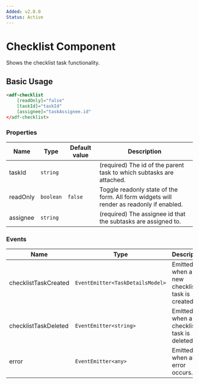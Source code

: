 ```yaml
---
Added: v2.0.0
Status: Active
---
```

# Checklist Component

Shows the checklist task functionality.

## Basic Usage

```html
<adf-checklist 
    [readOnly]="false" 
    [taskId]="taskId" 
    [assignee]="taskAssignee.id" 
</adf-checklist>
```

### Properties

| Name | Type | Default value | Description |
| ---- | ---- | ------------- | ----------- |
| taskId | `string` |  | (required) The id of the parent task to which subtasks are attached. |
| readOnly | `boolean` | `false` | Toggle readonly state of the form. All form widgets will render as readonly if enabled. |
| assignee | `string` |  | (required) The assignee id that the subtasks are assigned to.  |

### Events

| Name | Type | Description |
| ---- | ---- | ----------- |
| checklistTaskCreated | `EventEmitter<TaskDetailsModel>` | Emitted when a new checklist task is created. |
| checklistTaskDeleted | `EventEmitter<string>` | Emitted when a checklist task is deleted. |
| error | `EventEmitter<any>` | Emitted when an error occurs. |
